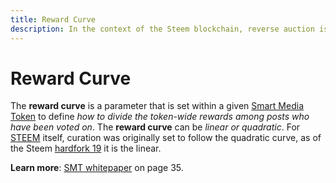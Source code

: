 ```yaml
---
title: Reward Curve
description: In the context of the Steem blockchain, reverse auction is how curators compete for the curation rewards on any given post created by authors.
---
```

# Reward Curve

The **reward curve** is a parameter that is set within a given [Smart Media Token](/glossary/smart-media-tokens.md) to define *how to divide the token-wide rewards among posts who have been voted on*.   The **reward curve** can be *linear or quadratic*. For [STEEM](/glossary/steem.md) itself, curation was originally set to follow the quadratic curve, as of the Steem [hardfork 19](https://github.com/steemit/steem/releases/tag/v0.19.0) it is the linear.

**Learn more**: [SMT whitepaper](https://smt.steem.io/smt-whitepaper.pdf) on page 35.